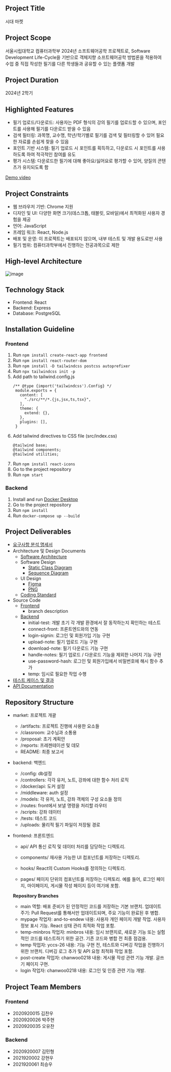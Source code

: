 ## Project Title

시대 마켓

## Project Scope

서울시립대학교 컴퓨터과학부 2024년 소프트웨어공학 프로젝트로, Software Development Life-Cycle을 기반으로 객체지향 소프트웨어공학 방법론을 적용하여 수업 중 직접 작성한 필기를 다른 학생들과 공유할 수 있는 플랫폼 개발

## Project Duration

2024년 2학기

## Highlighted Features

- 필기 업로드/다운로드: 사용자는 PDF 형식의 강의 필기를 업로드할 수 있으며, 포인트를 사용해 필기를 다운로드 받을 수 있음
- 검색 필터링: 과목명, 교수명, 학년/학기별로 필기를 검색 및 필터링할 수 있어 필요한 자료를 손쉽게 찾을 수 있음
- 포인트 기반 시스템: 필기 업로드 시 포인트를 획득하고, 다운로드 시 포인트를 사용하도록 하여 적극적인 참여를 유도
- 평가 시스템: 다운로드한 필기에 대해 좋아요/싫어요로 평가할 수 있어, 양질의 콘텐츠가 유지되도록 함

[Demo video](https://github.com/sogong24/market/blob/main/reports/demo.mp4)

## Project Constraints

- 웹 브라우저 기반: Chrome 지원
- 디자인 및 UI:  다양한 화면 크기(데스크톱, 태블릿, 모바일)에서 최적화된 사용자 경험을 제공
- 언어: JavaScript
- 프레임 워크: React, Node.js
- 배포 및 운영: 이 프로젝트는 배포되지 않으며, 내부 테스트 및 개발 용도로만 사용
- 필기 범위: 컴퓨터과학부에서 진행하는 전공과목으로 제한

## High-level Architecture

![image](https://drive.google.com/uc?export=view&id=16e7AyQfUc2vmwBfWT914vwiSi1gy8joW)

## Technology Stack
- Frontend: React
- Backend: Express
- Database: PostgreSQL

## Installation Guideline

### Frontend

1. Run `npm install create-react-app frontend`
2. Run `npm install react-router-dom`
3. Run `npm install -D tailwindcss postcss autoprefixer`
4. Run `npx tailwindcss init -p`
5. Add path to tailwind.config.js
   ```
   /** @type {import('tailwindcss').Config} */
    module.exports = {
      content: [
        "./src/**/*.{js,jsx,ts,tsx}",
      ],
      theme: {
        extend: {},
      },
      plugins: [],
    }
    ```
6. Add tailwind directives to CSS file (src/index.css)
   ```
   @tailwind base;
   @tailwind components;
   @tailwind utilities;
   ```
8. Run `npm install react-icons`
9. Go to the project repository
10. Run `npm start`
### Backend

1. Install and run [Docker Desktop](https://www.docker.com)
2. Go to the project repository
3. Run `npm install`
4. Run `docker-compose up --build`

## Project Deliverables

- [요구사항 분석 명세서](https://github.com/sogong24/market/blob/main/artifacts/srs/srs-v1.2.pdf)
- Architecture 및 Design Documents
    - [Software Architecture](https://github.com/sogong24/market/blob/main/artifacts/high-level-architecture/high-level-architecture-v1.1.pdf)
    - Software Design
        - [Static Class Diagram](https://github.com/sogong24/market/blob/main/artifacts/uml-design/static-class-diagram.uxf)
        - [Sequence Diagram](https://github.com/sogong24/market/blob/main/artifacts/uml-design/sequence-diagram.uxf)
    - UI Design
        - [Figma](https://github.com/sogong24/market/blob/main/artifacts/ui-design/ui-design.fig)
        - [PNG](https://github.com/sogong24/market/blob/main/artifacts/ui-design/ui-design.png)
    - [Coding Standard](https://github.com/sogong24/market/blob/main/artifacts/coding-standard/coding-standard-v1.1.pdf)
- Source Code
    - [Frontend](https://github.com/sogong24/front)
        - branch description
    - [Backend](https://github.com/sogong24/backend)
        - initial-test: 개발 초기 각 개발 환경에서 잘 동작하는지 확인하는 테스트
        - connect-front: 프론트엔드와의 연동
        - login-signin: 로그인 및 회원가입 기능 구현
        - upload-note: 필기 업로드 기능 구현
        - download-note: 필기 다운로드 기능 구현
        - handle-notes: 필기 업로드 / 다운로드 기능을 제외한 나머지 기능 구현
        - use-password-hash: 로그인 및 회원가입에서 비밀번호에 해시 함수 추가
        - temp: 임시로 필요한 작업 수행
- [테스트 케이스 및 결과](https://github.com/sogong24/market/blob/main/artifacts/test-cases/test-cases-v1.4.xlsx)
- [API Documentation](https://github.com/sogong24/market/blob/main/artifacts/api-documentation/api-documentation-v1.1.pdf)

## Repository Structure
- market: 프로젝트 개괄
    - /artifacts: 프로젝트 진행에 사용한 요소들 
    - /classroom: 교수님과 소통용
    - /proposal: 초기 계획안
    - /reports: 프레젠테이션 및 데모
    - README: 최종 보고서

- backend: 백엔드
    - /config: db설정
    - /controllers: 각각 유저, 노트, 강좌에 대한 함수 처리 로직
    - /docker/api: 도커 설정
    - /middleware: auth 설정
    - /models: 각 유저, 노트, 강좌 객체의 구성 요소들 정의
    - /routes: front에서 보낼 명령을 처리할 라우터
    - /scripts: 강좌 데이터
    - /tests: 테스트 코드
    - /uploads: 물리적 필기 파일이 저장될 경로

- frontend: 프론트엔드
   - api/ API 통신 로직 및 데이터 처리를 담당하는 디렉토리.

   - components/ 재사용 가능한 UI 컴포넌트를 저장하는 디렉토리.

   - hooks/ React의 Custom Hooks를 정의하는 디렉토리.

   - pages/ 페이지 단위의 컴포넌트를 저장하는 디렉토리. 예를 들어, 로그인 페이지, 마이페이지, 게시물 작성 페이지 등이 여기에 포함.
   
   **Repository Branches**
   - main 역할: 배포 준비가 된 안정적인 코드를 저장하는 기본 브랜치. 업데이트 주기: Pull Request를 통해서만 업데이트되며, 주요 기능이 완료된 후 병합.
   - mypage 작업자: and-to-endew 내용: 사용자 개인 페이지 개발 작업. 사용자 정보 표시 기능. React 상태 관리 최적화 작업 포함.
   - temp-minbros 작업자: minbros 내용: 임시 브랜치로, 새로운 기능 또는 실험적인 코드를 테스트하기 위한 공간. 기존 코드와 병합 전 최종 점검용.
   - temp 작업자: yccs-26 내용: 기능 구현 전, 테스트와 디버깅 작업을 진행하기 위한 브랜치. 디버깅 로그 추가 및 API 요청 최적화 작업 포함.
   - post-create 작업자: chanwoo0218 내용: 게시물 작성 관련 기능 개발. 글쓰기 페이지 구현.
   - login 작업자: chanwoo0218 내용: 로그인 및 인증 관련 기능 개발.

## Project Team Members

### Frontend

- 2020920015 김찬우
- 2020920026 박주현
- 2020920035 오유찬

### Backend

- 2020920007 김민형
- 2021920002 강현우
- 2021920061 최승우
